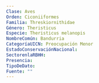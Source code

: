 ```yaml
---
Clase: Aves
Orden: Ciconiiformes
Familia: Threskiornithidae
Género: Theristicus
Especie: Theristicus melanopis
NombreComún: Bandurria
CategoríaUICN: Preocupación Menor
EstadoConservaciónNacional: 
SectorenlaRBHH: 
Presencia: 
TipoDeDato: 
Fuente: ""
---
```


